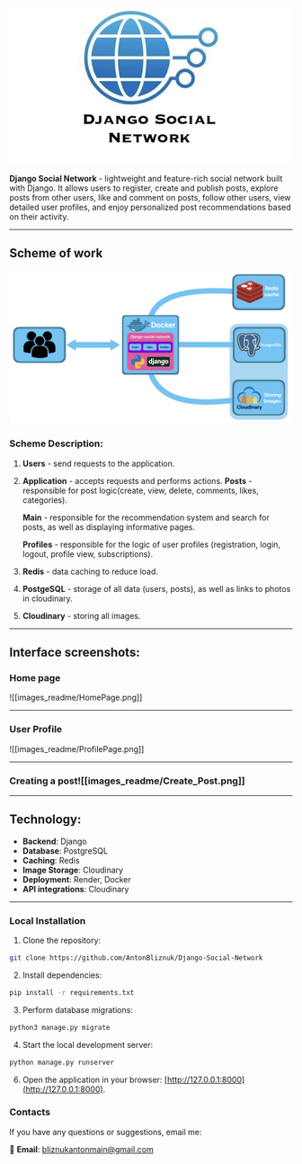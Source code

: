 
![Django Social Network Logo](images_readme/logo.jpg)

**Django Social Network** - lightweight and feature-rich social network built with Django. It allows users to register, create and publish posts, explore posts from other users, like and comment on posts, follow other users, view detailed user profiles, and enjoy personalized post recommendations based on their activity.

---
## **Scheme of work**
![scheme](images_readme/scheme.jpg)
### Scheme Description:
1. **Users** - send requests to the application.
2. **Application** - accepts requests and performs actions.
	**Posts** - responsible for post logic(create, view, delete, comments, likes, categories).
	
	**Main** -  responsible for the recommendation system and search for posts, as well as displaying informative pages.
	
	**Profiles** - responsible for the logic of user profiles (registration, login, logout, profile view, subscriptions).
	
3. **Redis** - data caching to reduce load.
4. **PostgeSQL** - storage of all data (users, posts), as well as links to photos in cloudinary.
5. **Cloudinary** - storing all images.

---
## **Interface screenshots:**
### **Home page**
![[images_readme/HomePage.png]]

---
### **User Profile**
![[images_readme/ProfilePage.png]]

----
### **Creating a post**![[images_readme/Create_Post.png]]
---

## **Technology:**
- **Backend**: Django  
- **Database**: PostgreSQL  
- **Caching**: Redis  
- **Image Storage**: Cloudinary  
- **Deployment**: Render, Docker  
- **API integrations**: Cloudinary

---
### **Local Installation**
1. Clone the repository:
```bash
git clone https://github.com/AntonBliznuk/Django-Social-Network
```

2. Install dependencies:
```bash
pip install -r requirements.txt
```

3. Perform database migrations:
```bash
python3 manage.py migrate
```

4. Start the local development server:
```bash
python manage.py runserver
```

6. Open the application in your browser: [http://127.0.0.1:8000](http://127.0.0.1:8000).


### **Contacts**
If you have any questions or suggestions, email me:

📧 **Email**: bliznukantonmain@gmail.com
